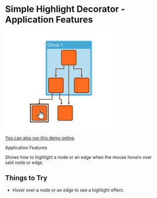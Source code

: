 <!--
 //////////////////////////////////////////////////////////////////////////////
 // @license
 // This file is part of yFiles for HTML.
 // Use is subject to license terms.
 //
 // Copyright (c) by yWorks GmbH, Vor dem Kreuzberg 28,
 // 72070 Tuebingen, Germany. All rights reserved.
 //
 //////////////////////////////////////////////////////////////////////////////
-->
# Simple Highlight Decorator - Application Features

<img src="../../../doc/demo-thumbnails/simple-highlight.webp" alt="demo-thumbnail" height="320"/>

[You can also run this demo online](https://www.yfiles.com/demos/application-features/simple-highlight-decorator/).

Application Features

Shows how to highlight a node or an edge when the mouse hovers over said node or edge.

## Things to Try

- Hover over a node or an edge to see a highlight effect.
